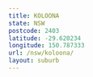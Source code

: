 ```yaml
---
title: KOLOONA
state: NSW
postcode: 2403
latitude: -29.620234
longitude: 150.787333
url: /nsw/koloona/
layout: suburb
---
```

